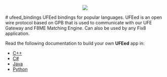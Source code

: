 <p align="center">
  <img src="https://github.com/fix8mt/fix8mtstatic/src/assets/fix8brand.jpg">
</p>
# ufeed_bindings
UFEed bindings for popular languages. UFEed is an open wire protocol based on GPB that is used to communicate with our UFE Gateway and F8ME Matching Engine. Can also be used by any Fix8 application.

Read the following documentation to build your own **UFEed** app in:

* [C++](https://github.com/fix8mt/ufeed_bindings_cpp)
* [C#](https://github.com/fix8mt/ufeed_bindings_csharp)
* [Java](https://github.com/fix8mt/ufeed_bindings_java)
* [Python ](https://github.com/fix8mt/ufeed_bindings_python)
